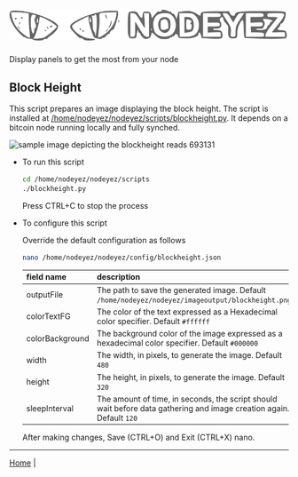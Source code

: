 # ![Nodeyez](https://raw.githubusercontent.com/vicariousdrama/nodeyez/main/images/nodeyez.svg)
Display panels to get the most from your node

## Block Height

This script prepares an image displaying the block height.  The script is
installed at [/home/nodeyez/nodeyez/scripts/blockheight.py](../scripts/blockheight.py).
It depends on a bitcoin node running locally and fully synched.

![sample image depicting the blockheight reads 693131](../images/blockheight.png)

* To run this script

   ```sh
   cd /home/nodeyez/nodeyez/scripts
   ./blockheight.py
   ```

   Press CTRL+C to stop the process

* To configure this script

   Override the default configuration as follows

   ```sh
   nano /home/nodeyez/nodeyez/config/blockheight.json
   ```

   | field name | description |
   | --- | --- |
   | outputFile | The path to save the generated image. Default `/home/nodeyez/nodeyez/imageoutput/blockheight.png` |
   | colorTextFG | The color of the text expressed as a Hexadecimal color specifier. Default `#ffffff` |
   | colorBackground | The background color of the image expressed as a hexadecimal color specifier. Default `#000000` |
   | width | The width, in pixels, to generate the image. Default `480` |
   | height | The height, in pixels, to generate the image. Default `320` |
   | sleepInterval | The amount of time, in seconds, the script should wait before data gathering and image creation again. Default `120` |

   After making changes, Save (CTRL+O) and Exit (CTRL+X) nano.


---

[Home](../README.md) | 

